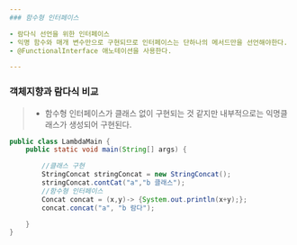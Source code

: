 ```yaml
---
### 함수형 인터페이스

- 람다식 선언을 위한 인터페이스
- 익명 함수와 매개 변수만으로 구현되므로 인터페이스는 단하나의 메서드만을 선언해야한다.
- @FunctionalInterface 애노테이션을 사용한다.

---
```


### 객체지향과 람다식 비교

>- 함수형 인터페이스가 클래스 없이 구현되는 것 같지만 내부적으로는 익명클래스가 생성되어 구현된다.
```java
public class LambdaMain {
    public static void main(String[] args) {

        //클래스 구현
        StringConcat stringConcat = new StringConcat();
        stringConcat.contCat("a","b 클래스");
        //함수형 인터페이스
        Concat concat = (x,y)-> {System.out.println(x+y);};
        concat.concat("a", "b 람다");

    }
}
```